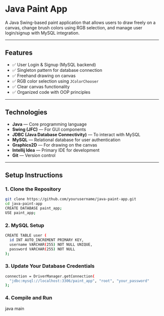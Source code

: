 # Java Paint App

A Java Swing-based paint application that allows users to draw freely on a canvas, change brush colors using RGB selection, and manage user login/signup with MySQL integration.

---

## Features

- ✅ User Login & Signup (MySQL backend)
- ✅ Singleton pattern for database connection
- ✅ Freehand drawing on canvas
- ✅ RGB color selection using `JColorChooser`
- ✅ Clear canvas functionality
- ✅ Organized code with OOP principles

---

## Technologies
- **Java** — Core programming language
- **Swing (JFC)** — For GUI components
- **JDBC (Java Database Connectivity)** — To interact with MySQL
- **MySQL** — Relational database for user authentication
- **Graphics2D** — For drawing on the canvas
- **Intellij Idea** — Primary IDE for development  
- **Git** — Version control
---
## Setup Instructions

### 1. Clone the Repository

```bash
git clone https://github.com/yourusername/java-paint-app.git
cd java-paint-app
CREATE DATABASE paint_app;
USE paint_app;
```
### 2. MySQL Setup
```bash
CREATE TABLE user (
  id INT AUTO_INCREMENT PRIMARY KEY,
  username VARCHAR(255) NOT NULL UNIQUE,
  password VARCHAR(255) NOT NULL
);
```
### 3. Update Your Database Credentials
```bash
connection = DriverManager.getConnection(
  "jdbc:mysql://localhost:3306/paint_app", "root", "your_password"
);
```

### 4. Compile and Run
java main


